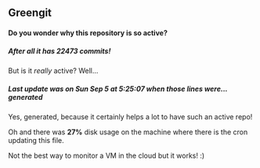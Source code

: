 ## Greengit

#### Do you wonder why this repository is so active?

##### After all it has 22473 commits!

But is it *really* active? Well...

##### Last update was on Sun Sep 5 at 5:25:07 when those lines were... generated

Yes, generated, because it certainly helps a lot to have such an active repo!

Oh and there was **27%** disk usage on the machine
where there is the cron updating this file.

Not the best way to monitor a VM in the cloud but it works! :)

